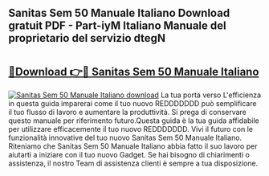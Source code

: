 ## Sanitas Sem 50 Manuale Italiano Download gratuit PDF - Part-iyM Italiano Manuale del proprietario del servizio dtegN

# <h2><a href="http://dfgezkr.blite.top/?on=Sanitas+Sem+50+Manuale+Italiano">🔗Download 👉🔴 Sanitas Sem 50 Manuale Italiano</a></h2>

[![Sanitas Sem 50 Manuale Italiano download](https://i.imgur.com/lujVjoI.png)](http://dfgezkr.blite.top/?on=Sanitas+Sem+50+Manuale+Italiano)
La tua porta verso L'efficienza in questa guida imparerai come il tuo nuovo REDDDDDDD può semplificare il tuo flusso di lavoro e aumentare la produttività. Si prega di conservare questo manuale per riferimento futuro.Questa guida è la tua guida affidabile per utilizzare efficacemente il tuo nuovo REDDDDDDD. Vivi il futuro con le funzionalità innovative del tuo nuovo Sanitas Sem 50 Manuale Italiano. Riteniamo che Sanitas Sem 50 Manuale Italiano abbia fatto il suo lavoro per aiutarti a iniziare con il tuo nuovo Gadget. Se hai bisogno di chiarimenti o assistenza, il nostro Team di assistenza clienti è sempre a tua disposizione.

